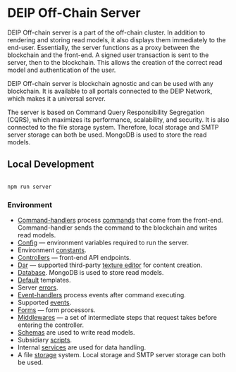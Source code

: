 # DEIP Off-Chain Server

DEIP Off-chain server is a part of the off-chain cluster. In addition to rendering and storing read models, it also displays them immediately to the end-user. Essentially, the server functions as a proxy between the blockchain and the front-end. A signed user transaction is sent to the server, then to the blockchain. This allows the creation of the correct read model and authentication of the user. 

DEIP Off-chain server is blockchain agnostic and can be used with any blockchain. It is available to all portals connected to the DEIP Network, which makes it a universal server.

The server is based on Command Query Responsibility Segregation (CQRS), which maximizes its performance, scalability, and security. It is also connected to the file storage system. Therefore, local storage and SMTP server storage can both be used. MongoDB is used to store the read models.

## Local Development

``` bash

npm run server

```

### Environment

* [Command-handlers](https://github.com/DEIPworld/deip-offchain-server/tree/develop/src/command-handlers) process [commands](https://github.com/lerna/lerna) that come from the front-end. Command-handler sends the command to the blockchain and writes read models. 
* [Config](https://github.com/DEIPworld/deip-offchain-server/tree/develop/src/config) — environment variables required to run the server.  
* Environment [constants](https://github.com/DEIPworld/deip-offchain-server/tree/develop/src/constants). 
* [Controllers](https://github.com/DEIPworld/deip-offchain-server/tree/develop/src/controllers) — front-end API endpoints. 
* [Dar](https://github.com/DEIPworld/deip-offchain-server/tree/develop/src/dar) — supported third-party [texture editor](https://github.com/DEIPworld/texture-editor) for content creation.
* [Database](https://github.com/DEIPworld/deip-offchain-server/tree/develop/src/database). MongoDB is used to store read models. 
* [Default](https://github.com/DEIPworld/deip-offchain-server/tree/develop/src/default) templates. 
* Server [errors](https://github.com/DEIPworld/deip-offchain-server/tree/develop/src/errors).
* [Event-handlers](https://github.com/DEIPworld/deip-offchain-server/tree/develop/src/event-handlers) process events after command executing.
* Supported [events](https://github.com/DEIPworld/deip-offchain-server/tree/develop/src/events). 
* [Forms](https://github.com/DEIPworld/deip-offchain-server/tree/develop/src/forms) — form processors. 
* [Middlewares](https://github.com/DEIPworld/deip-offchain-server/tree/develop/src/middlewares) — a set of intermediate steps that request takes before entering the controller. 
* [Schemas](https://github.com/DEIPworld/deip-offchain-server/tree/develop/src/schemas) are used to write read models. 
* Subsidiary [scripts](https://github.com/DEIPworld/deip-offchain-server/tree/develop/src/scripts). 
* Internal [services](https://github.com/DEIPworld/deip-offchain-server/tree/develop/src/services) are used for data handling.
* A file [storage](https://github.com/DEIPworld/deip-offchain-server/tree/develop/src/storage) system. Local storage and SMTP server storage can both be used.



